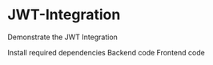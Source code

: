 # JWT-Integration

Demonstrate the JWT Integration

Install required dependencies
Backend code
Frontend code
